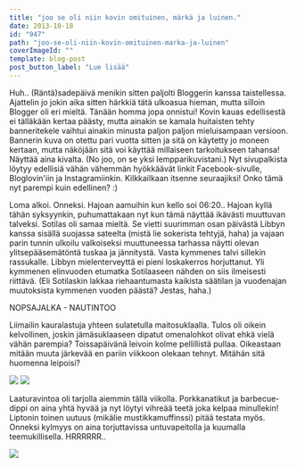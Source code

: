 ```yaml
---
title: "joo se oli niin kovin omituinen, märkä ja luinen."
date: 2013-10-18
id: "947"
path: "joo-se-oli-niin-kovin-omituinen-marka-ja-luinen"
coverImageId: ""
template: blog-post
post_button_label: "Lue lisää"
---
```


Huh.. (Räntä)sadepäivä menikin sitten paljolti Bloggerin kanssa taistellessa. Ajattelin jo jokin aika sitten härkkiä tätä ulkoasua hieman, mutta silloin Blogger oli eri mieltä. Tänään homma jopa onnistui! Kovin kauas edellisestä ei tälläkään kertaa päästy, mutta ainakin se kamala huitaisten tehty banneritekele vaihtui ainakin minusta paljon paljon mieluisampaan versioon. Bannerin kuva on otettu pari vuotta sitten ja sitä on käytetty jo moneen kertaan, mutta näköjään sitä voi käyttää millaiseen tarkoitukseen tahansa! Näyttää aina kivalta. (No joo, on se yksi lempparikuvistani.) Nyt sivupalkista löytyy edellisiä vähän vähemmän hyökkäävät linkit Facebook-sivulle, Bloglovin'iin ja Instagramiinkin. Kilkkailkaan itsenne seuraajiksi! Onko tämä nyt parempi kuin edellinen? :)

Loma alkoi. Onneksi. Hajoan aamuihin kun kello soi 06:20.. Hajoan kyllä tähän syksyynkin, puhumattakaan nyt kun tämä näyttää ikävästi muuttuvan talveksi. Sotilas oli samaa mieltä. Se vietti suurimman osan päivästä Libbyn kanssa sisällä suojassa sateelta (mistä lie sokerista tehtyjä, haha) ja vajaan parin tunnin ulkoilu valkoiseksi muuttuneessa tarhassa näytti olevan ylitsepääsemätöntä tuskaa ja jännitystä. Vasta kymmenes talvi sillekin rassukalle. Libbyn mielenterveyttä ei pieni loskakerros horjuttanut. Yli kymmenen elinvuoden etumatka Sotilaaseen nähden on siis ilmeisesti riittävä. (Eli Sotilaskin lakkaa riehaantumasta kaikista säätilan ja vuodenajan muutoksista kymmenen vuoden päästä? Jestas, haha.)

NOPSAJALKA - NAUTINTOO

Liimailin kauralastuja yhteen sulatetulla maitosuklaalla. Tulos oli oikein kelvollinen, joskin jämäsuklaaseen dipatut omenalohkot olivat ehkä vielä vähän parempia? Toissapäivänä leivoin kolme pellillistä pullaa. Oikeastaan mitään muuta järkevää en pariin viikkoon olekaan tehnyt. Mitähän sitä huomenna leipoisi?

[![](/images/IMG_0480.jpg)](http://2.bp.blogspot.com/-2CkEzYRlPCw/UmFhO3zzgJI/AAAAAAAAHEs/vFNzH0edAsI/s1600/IMG_0480.jpg) [![](/images/IMG_0516.jpg)](http://1.bp.blogspot.com/-f444WAyo_Tc/UmFiTgOMWaI/AAAAAAAAHE0/alBgKbodKT0/s1600/IMG_0516.jpg)

Laaturavintoa oli tarjolla aiemmin tällä viikolla. Porkkanatikut ja barbecue-dippi on aina yhtä hyvää ja nyt löytyi vihreää teetä joka kelpaa minullekin! Liptonin toinen uutuus (mikälie mustikkamuffinssi) pitää testata myös. Onneksi kylmyys on aina torjuttavissa untuvapeitolla ja kuumalla teemukillisella. HRRRRRR..

[![](/images/ak.jpg)](http://4.bp.blogspot.com/-6MsUHXVk55c/UmFi4YgDYMI/AAAAAAAAHE8/BKNKDS-3nlY/s1600/ak.jpg)
